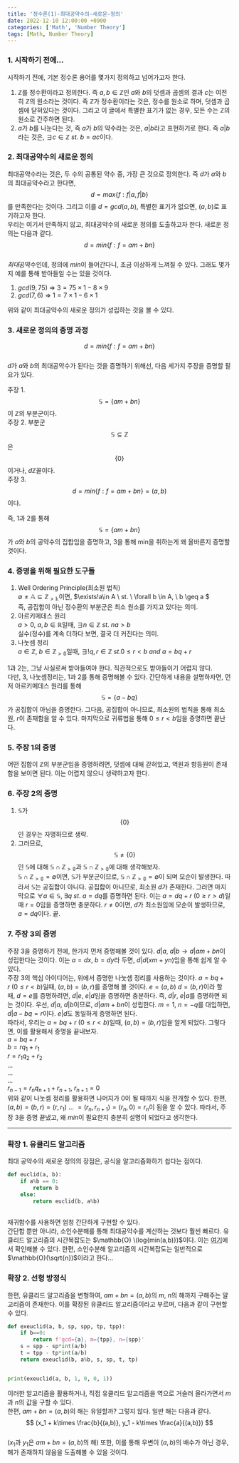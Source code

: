 ```yaml
---
title: '정수론(1)-최대공약수의-새로운-정의'
date: 2022-12-10 12:00:00 +0900
categories: ['Math', 'Number Theory']
tags: [Math, Number Theory]
---
```


<!-- Mathjax Support -->
<script type="text/javascript" async
  src="https://cdn.mathjax.org/mathjax/latest/MathJax.js?config=TeX-MML-AM_CHTML">
</script>

### 1. 시작하기 전에...
시작하기 전에, 기본 정수론 용어를 몇가지 정의하고 넘어가고자 한다.  
1. $\mathbb{Z}$를 정수환이라고 정의한다. 즉 $a, b\in \mathbb{Z}$인 $a$와 $b$의 덧셈과 곱셈의 결과 $c$는 여전히 $\mathbb{Z}$의 원소라는 것이다. 즉 $\mathbb{Z}$가 정수환이라는 것은, 정수를 원소로 하며, 덧셈과 곱셈에 닫혀있다는 것이다. 그리고 이 글에서 특별한 표기가 없는 경우, 모든 수는 $\mathbb{Z}$의 원소로 간주하면 된다.  
2. $a$가 $b$를 나눈다는 것, 즉 $a$가 $b$의 약수라는 것은, $a|b$라고 표현하기로 한다. 즉 $a|b$라는 것은, $\exists c \in \mathbb{Z} \ st. \ b=ac$이다.

### 2. 최대공약수의 새로운 정의
최대공약수라는 것은, 두 수의 공통된 약수 중, 가장 큰 것으로 정의한다. 즉 $d$가 $a$와 $b$의 최대공약수라고 한다면, $$d=max\{f: f|a,f|b\}$$ 를 만족한다는 것이다. 그리고 이를 $d=gcd(a,b)$, 특별한 표기가 없으면, $(a,b)$로 표기하고자 한다.  
우리는 여기서 만족하지 않고, 최대공약수의 새로운 정의를 도출하고자 한다. 새로운 정의는 다음과 같다.  
$$d=min\{f: f=am+bn\}$$  
*최대*공약수인데, 정의에 *min*이 들어간다니, 조금 이상하게 느껴질 수 있다. 그래도 몇가지 예를 통해 받아들일 수는 있을 것이다.

1. $gcd(9, 75)$ => $3=75\times1-8\times9$
2. $gcd(7, 6)$ => $1=7\times1-6\times1$  

위와 같이 최대공약수의 새로운 정의가 성립하는 것을 볼 수 있다.

### 3. 새로운 정의의 증명 과정
$$d=min\{f: f=am+bn\}$$  
$d$가 $a$와 $b$의 최대공약수가 된다는 것을 증명하기 위해선, 다음 세가지 주장을 증명할 필요가 있다.  

주장 1. $$\mathbb{S}=\{am+bn\}$$이 $\mathbb{Z}$의 부분군이다.  
주장 2. 부분군 $$\mathbb{S}\subseteq\mathbb{Z}$$은 $$\{0\}$$이거나, $d\mathbb{Z}$꼴이다.  
주장 3. $$d=min\{f: f=am+bn\}=(a,b)$$이다. 

즉, 1과 2를 통해 $$\mathbb{S}=\{am+bn\}$$가 $a$와 $b$의 공약수의 집합임을 증명하고, 3을 통해 min을 취하는게 왜 올바른지 증명할 것이다.  

### 4. 증명을 위해 필요한 도구들
1. Well Ordering Principle(최소원 법칙)  
	$\emptyset\ne\mathbb{A}\subseteq\mathbb{Z_{>k}}$이면, $\exists!a\in A \ st. \ \forall b \in A, \ b \geq a $  
    즉, 공집합이 아닌 정수환의 부분군은 최소 원소를 가지고 있다는 의미.
2. 아르키메데스 원리  
	$a>0, \ a,b\in \mathbb{R}$일때, $\exists n\in\mathbb{Z} \ st. \ na>b$  
    실수(정수)를 계속 더하다 보면, 결국 더 커진다는 의미.
3. 나눗셈 정리  
	$a\in\mathbb{Z}, \ b\in\mathbb{Z_{>0}}$일때, $\exists!q,r\in\mathbb{Z} \ st. 0\leq r \lt b \ and \ a=bq + r$  

1과 2는, 그냥 사실로써 받아들여야 한다. 직관적으로도 받아들이기 어렵지 않다.  
다만, 3, 나눗셈정리는, 1과 2를 통해 증명해볼 수 있다. 간단하게 내용을 설명하자면, 먼저 아르키메데스 원리를 통해 $$\mathbb{S}=\{a-bq\}$$가 공집합이 아님을 증명한다. 그다음, 공집합이 아니므로, 최소원의 법칙을 통해 최소원, $r$이 존재함을 알 수 있다. 마지막으로 귀류법을 통해 $0\leq r \lt b$임을 증명하면 끝난다.  

### 5. 주장 1의 증명
어떤 집합이 $\mathbb{Z}$의 부분군임을 증명하려면, 덧셉에 대해 갇혀있고, 역원과 항등원이 존재함을 보이면 된다. 이는 어렵지 않으니 생략하고자 한다.  

### 6. 주장 2의 증명
1. $\mathbb{S}$가 $$\{0\}$$인 경우는 자명하므로 생략.
2. 그러므로, $$\mathbb{S}\neq\{0\}$$인 $\mathbb{S}$에 대해 $\mathbb{S}\cap \mathbb{Z_{>0}}$과 $\mathbb{S}\cap \mathbb{Z_{>0}}$에 대해 생각해보자.  
	$\mathbb{S}\cap \mathbb{Z_{>0}}=\emptyset$이면, $\mathbb{S}$가 부분군이므로, $\mathbb{S}\cap \mathbb{Z_{>0}}=\emptyset$이 되며 모순이 발생한다. 따라서 $\mathbb{S}$는 공집합이 아니다. 공집합이 아니므로, 최소원 $d$가 존재한다. 그러면 마지막으로 $\forall a\in \mathbb{S}, \ \exists q \ st. \ a=dq$를 증명하면 된다. 이는 $a=dq+r \ (0 \geq r \gt d)$일때 $r=0$임을 증명하면 충분하다. $r\neq0$이면, $d$가 최소원임에 모순이 발생하므로, $a=dq$이다. 끝.

### 7. 주장 3의 증명
주장 3을 증명하기 전에, 한가지 먼저 증명해볼 것이 있다. $d|a, \ d|b \to d|am+bn$이 성립한다는 것이다. 이는 $a=dx, \ b=dy$라 두면, $d|d(xm+yn)$임을 통해 쉽게 알 수 있다.  
주장 3의 핵심 아이디어는, 위에서 증명한 나눗셈 정리를 사용하는 것이다. $a=bq + r \ (0\leq r \lt b)$일때, $(a,b)=(b,r)$를 증명해 볼 것이다. $e=(a,b)$ $d=(b,r)$이라 할 때, $d=e$를 증명하려면, $d|e$, $e|d$임을 증명하면 충분하다. 즉, $d|r$, $e|a$를 증명하면 되는 것이다. 우선, $d|a$, $d|b$이므로, $d|am+bn$이 성립한다. $m=1$, $n=-q$를 대입하면, $d|a-bq=r$이다. $e|d$도 동일하게 증명하면 된다.  
따라서, 우리는  $a=bq + r \ (0\leq r \lt b)$일때, $(a,b)=(b,r)$임을 알게 되었다. 그렇다면, 이를 활용해서 증명을 끝내보자.  
$a=bq+r$  
$b=rq_1+r_1$  
$r=r_1q_2+r_2$  
...  
...  
...  
$r_{n-1}=r_nq_{n+1}+r_{n+1}$, $r_{n+1}=0$  
위와 같이 나눗셈 정리를 활용하면 나머지가 $0$이 될 때까지 식을 전개할 수 있다. 한편,  
$(a,b)=(b,r)=(r,r_1) \ ... \ = (r_n,r_{n+1})=(r_n,0)=r_n$이 됨을 알 수 있다. 따라서, 주장 3을 증명 끝냈고, 왜 *min*이 필요한지 충분히 설명이 되었다고 생각한다.

---

### 확장 1. 유클리드 알고리즘
최대 공약수의 새로운 정의의 장점은, 공식을 알고리즘화하기 쉽다는 점이다.  
``` py
def euclid(a, b):
    if a%b == 0:
        return b
    else:
        return euclid(b, a%b)
        
```  
재귀함수를 사용하면 엄청 간단하게 구현할 수 있다.  
간단함 뿐만 아니라, 소인수분해를 통해 최대공약수를 계산하는 것보다 훨씬 빠르다. 유클리드 알고리즘의 시간복잡도는 $\mathbb{O}
\(log{min(a,b)})$이다. 이는 [여기](https://www.geeksforgeeks.org/time-complexity-of-euclidean-algorithm/)에서 확인해볼 수 있다. 한편, 소인수분해 알고리즘의 시간복잡도는 일반적으로 $\mathbb{O}(\sqrt{n})$이라고 한다...   

### 확장 2. 선형 방정식
한편, 유클리드 알고리즘을 변형하여, $am+bn=(a,b)$의 $m$, $n$의 해까지 구해주는 알고리즘이 존재한다. 이를 확장된 유클리드 알고리즘이라고 부르며, 다음과 같이 구현할 수 있다. 
``` py
def exeuclid(a, b, sp, spp, tp, tpp):
    if b==0:
        return f'gcd={a}, m={tpp}, n={spp}'
    s = spp - sp*int(a/b)
    t = tpp - tp*int(a/b)
    return exeuclid(b, a%b, s, sp, t, tp)


print(exeuclid(a, b, 1, 0, 0, 1))
``` 
이러한 알고리즘을 활용하거나, 직접 유클리드 알고리즘을 역으로 거슬러 올라가면서 $m$과 $n$의 값을 구할 수 있다.  
한편, $am+bn=(a,b)$의 해는 유일할까? 그렇지 않다. 일반 해는 다음과 같다. 
$$
(x_1 + k\times \frac{b}{(a,b)}, y_1 - k\times \frac{a}{(a,b)})
$$  
($x_1$과 $y_1$은 $am+bn=(a,b)$의 해)
또한, 이를 통해 우변이 $(a, b)$의 배수가 아닌 경우, 해가 존재하지 않음을 도출해볼 수 있을 것이다.  